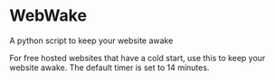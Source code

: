 # WebWake
 A python script to keep your website awake

 For free hosted websites that have a cold start, use this to keep your website awake. The default timer is set to 14 minutes.
